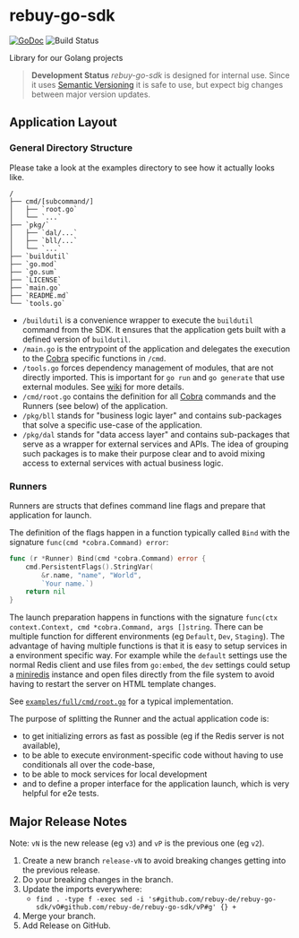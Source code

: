 # rebuy-go-sdk

[![GoDoc](https://godoc.org/github.com/rebuy-de/rebuy-go-sdk?status.svg)](https://godoc.org/github.com/rebuy-de/rebuy-go-sdk)
![Build Status](https://github.com/rebuy-de/rebuy-go-sdk/workflows/Golang/badge.svg?branch=main)

Library for our Golang projects

> **Development Status** *rebuy-go-sdk* is designed for internal use. Since it
> uses [Semantic Versioning](https://semver.org/) it is safe to use, but expect
> big changes between major version updates.


## Application Layout

### General Directory Structure

Please take a look at the examples directory to see how it actually looks like.

```
/
├── cmd/[subcommand/]
│   ├── `root.go`
│   └── `...`
├── `pkg/`
│   ├── `dal/...`
│   ├── `bll/...`
│   └── `...`
├── `buildutil`
├── `go.mod`
├── `go.sum`
├── `LICENSE`
├── `main.go`
├── `README.md`
└── `tools.go`
```

* `/buildutil` is a convenience wrapper to execute the `buildutil` command
  from the SDK. It ensures that the application gets built with a defined
  version of `buildutil`.
* `/main.go` is the entrypoint of the application and delegates the execution
  to the [Cobra][Cobra] specific functions in `/cmd`.
* `/tools.go` forces dependency management of modules, that are not directly
  imported. This is important for `go run` and `go generate` that use external
  modules. See [wiki][tools-wiki] for more details.
* `/cmd/root.go` contains the definition for all [Cobra][Cobra] commands and
  the Runners (see below) of the application.
* `/pkg/bll` stands for "business logic layer" and contains sub-packages that
  solve a specific use-case of the application.
* `/pkg/dal` stands for "data access layer" and contains sub-packages that
  serve as a wrapper for external services and APIs. The idea of grouping such
  packages is to make their purpose clear and to avoid mixing access to
  external services with actual business logic.

[Cobra]: https://github.com/spf13/cobra
[tools-wiki]: https://github.com/golang/go/wiki/Modules#how-can-i-track-tool-dependencies-for-a-module


### Runners

Runners are structs that defines command line flags and prepare that application for launch.

The definition of the flags happen in a function typically called `Bind` with
the signature `func(cmd *cobra.Command) error`:

```go
func (r *Runner) Bind(cmd *cobra.Command) error {
	cmd.PersistentFlags().StringVar(
		&r.name, "name", "World",
		`Your name.`)
	return nil
}
```

The launch preparation happens in functions with the signature `func(ctx
context.Context, cmd *cobra.Command, args []string`. There can be multiple
function for different environments (eg `Default`, `Dev`, `Staging`). The
advantage of having multiple functions is that it is easy to setup services in
a environment specific way. For example while the `default` settings use the
normal Redis client and use files from `go:embed`, the `dev` settings could
setup a [miniredis][miniredis] instance and open files directly from the file
system to avoid having to restart the server on HTML template changes.

See [`examples/full/cmd/root.go`][full-example-root] for a typical
implementation.

[full-example-root]: https://github.com/rebuy-de/rebuy-go-sdk/blob/master/examples/full/cmd/root.go
[miniredis]: https://github.com/alicebob/miniredis

The purpose of splitting the Runner and the actual application code is:

* to get initializing errors as fast as possible (eg if the Redis server is not available),
* to be able to execute environment-specific code without having to use conditionals all over the code-base,
* to be able to mock services for local development
* and to define a proper interface for the application launch, which is very helpful for e2e tests.


## Major Release Notes

Note: `vN` is the new release (eg `v3`) and `vP` is the previous one (eg `v2`).

1. Create a new branch `release-vN` to avoid breaking changes getting into the previous release.
2. Do your breaking changes in the branch.
3. Update the imports everywhere:
   * `find . -type f -exec sed -i 's#github.com/rebuy-de/rebuy-go-sdk/vO#github.com/rebuy-de/rebuy-go-sdk/vP#g' {} +`
4. Merge your branch.
5. Add Release on GitHub.
